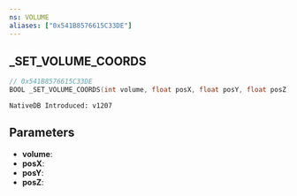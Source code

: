 ```yaml
---
ns: VOLUME
aliases: ["0x541B8576615C33DE"]
---
```

## _SET_VOLUME_COORDS

```c
// 0x541B8576615C33DE
BOOL _SET_VOLUME_COORDS(int volume, float posX, float posY, float posZ);
```

```
NativeDB Introduced: v1207
```

## Parameters
* **volume**:
* **posX**:
* **posY**:
* **posZ**:

